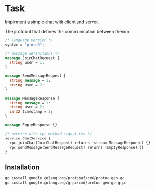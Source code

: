 # Task

Implement a simple chat with client and server.

The protobuf that defines the communication between themm

```protobuf
/* language version */
syntax = "proto3";

/* message definitions */
message JoinChatRequest {
  string user = 1;
}

message SendMessageRequest {
  string message = 1;
  string user = 2;
}

message MessageResponse {
  string message = 1;
  string user = 2;
  int32 timestamp = 3;
}

message EmptyResponse {}

/* service with rpc method signatures */
service ChatService {
  rpc joinChat(JoinChatRequest) returns (stream MessageResponse) {}
  rpc sendMessage(SendMessageRequest) returns (EmptyResponse) {}
}
```

## Installation

```bash
go install google.golang.org/protobuf/cmd/protoc-gen-go
go install google.golang.org/grpc/cmd/protoc-gen-go-grpc
```
